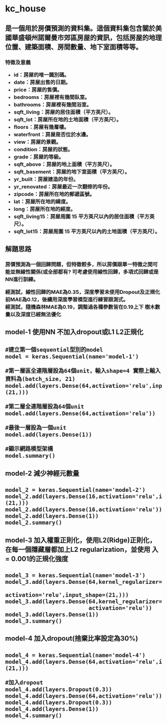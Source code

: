 <h1>kc_house  
<h2>是一個用於房價預測的資料集。這個資料集包含關於美國華盛頓州諾爾曼市郊區房屋的資訊，包括房屋的地理位置、建築面積、房間數量、地下室面積等等。  
  
<h3>特徵及意義   


* id：房屋的唯一識別碼。  
* date：房屋出售的日期。  
* price：房屋的售價。  
* bedrooms：房屋裡有幾間臥室。  
* bathrooms：房屋裡有幾間浴室。  
* sqft_living：房屋的居住面積（平方英尺）。  
* sqft_lot：房屋所在地的土地面積（平方英尺）。  
* floors：房屋有幾層樓。  
* waterfront：房屋是否位於水邊。  
* view：房屋的景觀。  
* condition：房屋的狀態。  
* grade：房屋的等級。  
* sqft_above：房屋的地上面積（平方英尺）。  
* sqft_basement：房屋的地下室面積（平方英尺）。  
* yr_built：房屋建造的年份。  
* yr_renovated：房屋最近一次翻修的年份。  
* zipcode：房屋所在地的郵遞區號。  
* lat：房屋所在地的緯度。  
* long：房屋所在地的經度。 
* sqft_living15：房屋周圍 15 平方英尺以內的居住面積（平方英尺）。 
* sqft_lot15：房屋周圍 15 平方英尺以內的土地面積（平方英尺）。  

<h2>解題思路  
<h3>房價預測為一個回歸問題，但特徵較多，所以房價跟單一特徵之間可能並無線性關係(或全部都有?  
可考慮使用線性回歸，多項式回歸或是NN進行訓練。  
  
經測試，線性回歸的MAE為0.35，深度學習未使用Dropout及正規化前MAE為0.12，後續用深度學習模型進行練習跟測式。  
經測試，隨機森林MAE為0.19，調整過各種參數皆在0.19上下 樹木數量以及深度已經無法優化    
  

  

<h2>model-1 使用NN 不加入dropout或L1 L2正規化<h2> 

```python3
#建立第一個sequential型別的model
model = keras.Sequential(name='model-1')

#第一層區全連階層設為64個unit，輸入shape=4 實際上輸入資料為(batch_size, 21)
model.add(layers.Dense(64,activation='relu',input_shape=(21,)))

#第二層全連階層設為64個unit
model.add(layers.Dense(64,activation='relu'))

#最後一層設為一個unit
model.add(layers.Dense(1))

#顯示網路模型架構
model.summary()
```
  
  
<h2>model-2 減少神經元數量<h2> 

```python3
model_2 = keras.Sequential(name='model-2')
model_2.add(layers.Dense(16,activation='relu',input_shape=(21,)))
model_2.add(layers.Dense(16,activation='relu'))
model_2.add(layers.Dense(1))
model_2.summary()
```  
  
<h2>model-3 加入權重正則化，使用L2(Ridge)正則化，在每一個隱藏層都加上L2 regularization，並使用 入= 0.001的正規化強度<h2>  

```python3
model_3 = keras.Sequential(name='model-3')
model_3.add(layers.Dense(64,kernel_regularizer=keras.regularizers.l2(0.001),
                         activation='relu',input_shape=(21,)))
model_3.add(layers.Dense(64,kernel_regularizer=keras.regularizers.l2(0.001),
                         activation='relu'))
model_3.add(layers.Dense(1))
model_3.summary()
```
  
  
<h2>model-4 加入dropout(捨棄比率設定為30%)<h2>  
  
```python3
model_4 = keras.Sequential(name='model-4')
model_4.add(layers.Dense(64,activation='relu',input_shape=(21,)))

#加入dropout
model_4.add(layers.Dropout(0.3))
model_4.add(layers.Dense(64,activation='relu'))
model_4.add(layers.Dropout(0.3))
model_4.add(layers.Dense(1))  
model_4.summary()
```  
